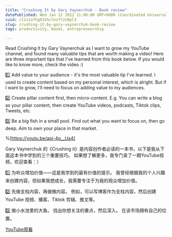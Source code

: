 ```yaml
---
title: "Crushing It by Gary Vaynerchuk - Book review"
datePublished: Wed Jan 12 2022 11:00:00 GMT+0000 (Coordinated Universal Time)
cuid: cl2s1ofhg01k5clnvft2n8pl3
slug: crushing-it-by-gary-vaynerchuk-book-review
tags: productivity, books, entrepreneurship

---
```


Read Crushing It by Gary Vaynerchuk as I want to grow my YouTube channel, and found many valuable tips that are worth making a video! Here are three important tips that I've learned from this book below. If you would like to know more, check the video :)

1️⃣ Add value to your audience - it's the most valuable tip I've learned. I used to create content based on my personal interest, which is alright. But if I want to grow, I'll need to focus on adding value to my audiences.

2️⃣ Create pillar content first, then micro-content. E.g. You can write a blog as your pillar content, then create YouTube videos, podcasts, Tiktok clips, Tweets, etc.

3️⃣ Be a big fish in a small pool. Find out what you want to focus on, then go deep. Aim to own your place in that market.

%[https://youtu.be/api-4p__Ua4]

Gary Vaynerchuk 的《Crushing it》是内容创作者必读的一本书，以下是我从下面这本书中学到的三个重要技巧。 如果想了解更多，我专门录了一期YouTube视频，欢迎查看：）

1️⃣ 为听众增加价值——这是我学到的最有价值的提示。 我曾经根据我的个人兴趣来创建内容，但如果我想成长，我需要专注于为我的观众增加价值。

2️⃣ 先做支柱内容，再做微内容。 例如，可以写博客作为支柱内容，然后创建 YouTube 视频、播客、Tiktok 剪辑、推文等。

3️⃣ 做小水池里的大鱼。 找出你想关注的重点，然后深入。 在该市场拥有自己的位置。

[YouTube观看](https://youtu.be/api-4p__Ua4)